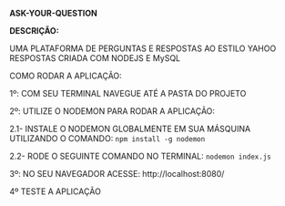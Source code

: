 **ASK-YOUR-QUESTION**

**DESCRIÇÃO:**

UMA PLATAFORMA DE PERGUNTAS E RESPOSTAS AO ESTILO YAHOO RESPOSTAS CRIADA COM NODEJS E MySQL

COMO RODAR A APLICAÇÃO:

1º: COM SEU TERMINAL NAVEGUE ATÉ A PASTA DO PROJETO

2º: UTILIZE O NODEMON PARA RODAR A APLICAÇÃO:

  2.1- INSTALE O NODEMON GLOBALMENTE EM SUA MÁSQUINA UTILIZANDO O COMANDO: `npm install -g nodemon`
  
  2.2- RODE O SEGUINTE COMANDO NO TERMINAL: `nodemon index.js`
  
3º: NO SEU NAVEGADOR ACESSE: http://localhost:8080/

4º TESTE A APLICAÇÃO
